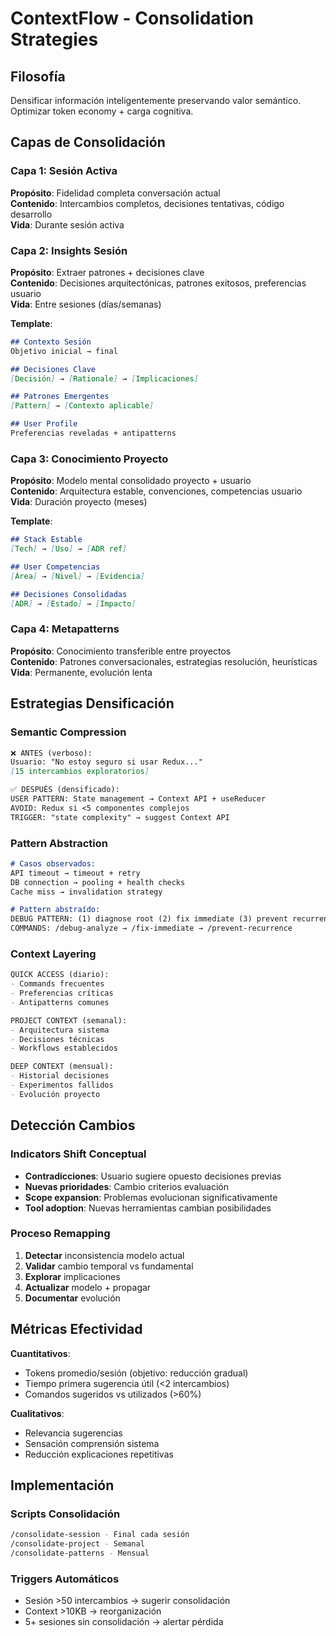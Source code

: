 # ContextFlow - Consolidation Strategies

## Filosofía
Densificar información inteligentemente preservando valor semántico. Optimizar token economy + carga cognitiva.

## Capas de Consolidación

### Capa 1: Sesión Activa
**Propósito**: Fidelidad completa conversación actual  
**Contenido**: Intercambios completos, decisiones tentativas, código desarrollo  
**Vida**: Durante sesión activa

### Capa 2: Insights Sesión  
**Propósito**: Extraer patrones + decisiones clave  
**Contenido**: Decisiones arquitectónicas, patrones exitosos, preferencias usuario  
**Vida**: Entre sesiones (días/semanas)

**Template**:
```markdown
## Contexto Sesión
Objetivo inicial → final

## Decisiones Clave  
[Decisión] → [Rationale] → [Implicaciones]

## Patrones Emergentes
[Pattern] → [Contexto aplicable]

## User Profile
Preferencias reveladas + antipatterns
```

### Capa 3: Conocimiento Proyecto
**Propósito**: Modelo mental consolidado proyecto + usuario  
**Contenido**: Arquitectura estable, convenciones, competencias usuario  
**Vida**: Duración proyecto (meses)

**Template**:
```markdown
## Stack Estable
[Tech] → [Uso] → [ADR ref]

## User Competencias
[Área] → [Nivel] → [Evidencia]

## Decisiones Consolidadas  
[ADR] → [Estado] → [Impacto]
```

### Capa 4: Metapatterns
**Propósito**: Conocimiento transferible entre proyectos  
**Contenido**: Patrones conversacionales, estrategias resolución, heurísticas  
**Vida**: Permanente, evolución lenta

## Estrategias Densificación

### Semantic Compression
```markdown
❌ ANTES (verboso):
Usuario: "No estoy seguro si usar Redux..."
[15 intercambios exploratorios]

✅ DESPUÉS (densificado):
USER PATTERN: State management → Context API + useReducer
AVOID: Redux si <5 componentes complejos  
TRIGGER: "state complexity" → suggest Context API
```

### Pattern Abstraction
```markdown
# Casos observados:
API timeout → timeout + retry
DB connection → pooling + health checks
Cache miss → invalidation strategy

# Pattern abstraído:
DEBUG PATTERN: (1) diagnose root (2) fix immediate (3) prevent recurrence
COMMANDS: /debug-analyze → /fix-immediate → /prevent-recurrence
```

### Context Layering
```markdown
QUICK ACCESS (diario):
- Commands frecuentes
- Preferencias críticas  
- Antipatterns comunes

PROJECT CONTEXT (semanal):
- Arquitectura sistema
- Decisiones técnicas
- Workflows establecidos

DEEP CONTEXT (mensual):
- Historial decisiones
- Experimentos fallidos
- Evolución proyecto
```

## Detección Cambios

### Indicators Shift Conceptual
- **Contradicciones**: Usuario sugiere opuesto decisiones previas
- **Nuevas prioridades**: Cambio criterios evaluación  
- **Scope expansion**: Problemas evolucionan significativamente
- **Tool adoption**: Nuevas herramientas cambian posibilidades

### Proceso Remapping
1. **Detectar** inconsistencia modelo actual
2. **Validar** cambio temporal vs fundamental
3. **Explorar** implicaciones  
4. **Actualizar** modelo + propagar
5. **Documentar** evolución

## Métricas Efectividad

**Cuantitativos**:
- Tokens promedio/sesión (objetivo: reducción gradual)
- Tiempo primera sugerencia útil (<2 intercambios)
- Comandos sugeridos vs utilizados (>60%)

**Cualitativos**:
- Relevancia sugerencias
- Sensación comprensión sistema
- Reducción explicaciones repetitivas

## Implementación

### Scripts Consolidación
```bash
/consolidate-session - Final cada sesión
/consolidate-project - Semanal
/consolidate-patterns - Mensual
```

### Triggers Automáticos
- Sesión >50 intercambios → sugerir consolidación
- Context >10KB → reorganización
- 5+ sesiones sin consolidación → alertar pérdida